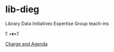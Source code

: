 # lib-dieg
Library Data Initiatives Expertise Group teach-ins

ʕ •ᴥ•ʔ

[Charge and Agenda](https://drive.google.com/open?id=1N1qpNAACehugwl5hh3VerhZX9n0E9Plg)
